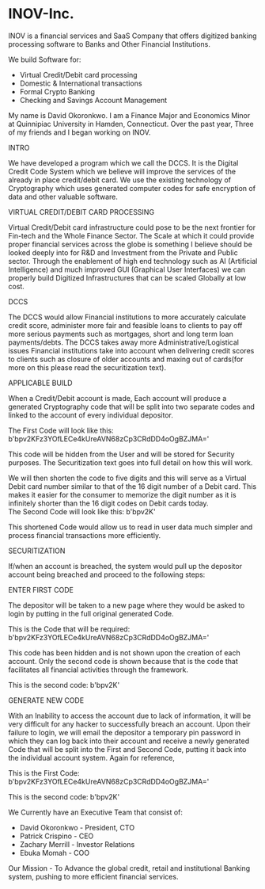# INOV-Inc.
INOV is a financial services and SaaS Company that offers digitized banking processing software to Banks and Other Financial Institutions.

We build Software for:
- Virtual Credit/Debit card processing
- Domestic & International transactions
- Formal Crypto Banking 
- Checking and Savings Account Management 

My name is David Okoronkwo. I am a Finance Major and Economics Minor at Quinnipiac University in Hamden, Connecticut. Over the past year, Three of my friends and I began working on INOV.

INTRO 

We have developed a program which we call the DCCS. It is the Digital Credit Code System which we believe will improve the services of the already in place credit/debit card. We use the existing technology of Cryptography which uses generated computer codes for safe encryption of data and other valuable software.

VIRTUAL CREDIT/DEBIT CARD PROCESSING

Virtual Credit/Debit card infrastructure could pose to be the next frontier for Fin-tech and the Whole Finance Sector. The Scale at which it could provide proper financial services across the globe is something I believe should be looked deeply into for R&D and Investment from the Private and Public sector. Through the enablement of high end technology such as AI (Artificial Intelligence) and much improved GUI (Graphical User Interfaces) we can properly build Digitized Infrastructures that can be scaled Globally at low cost.

DCCS

The DCCS would allow Financial institutions to more accurately calculate credit score, administer more fair and feasible loans to clients to pay off more serious payments such as mortgages, short and long term loan payments/debts. The DCCS takes away more Administrative/Logistical issues Financial institutions take into account when delivering credit scores to clients such as closure of older accounts and maxing out of cards(for more on this please read the securitization text).  

APPLICABLE BUILD 

When a Credit/Debit account is made, Each account will produce a generated Cryptography code that will be split into two separate codes and linked to the account of every individual depositor. 

The First Code will look like this:
b'bpv2KFz3YOfLECe4kUreAVN68zCp3CRdDD4oOgBZJMA='

This code will be hidden from the User and will be stored for Security purposes. The Securitization text goes into full detail on how this will work. 

We will then shorten the code to five digits and this will serve as a Virtual Debit card number similar to that of the 16 digit number of a Debit card. This makes it easier for the consumer to memorize the digit number as it is infinitely shorter than the 16 digit codes on Debit cards today.  
The Second Code will look like this:
b'bpv2K'

This shortened Code would allow us to read in user data much simpler and process financial transactions more efficiently. 

SECURITIZATION 

If/when an account is breached, the system would pull up the depositor account being breached and proceed to the following steps: 

ENTER FIRST CODE

The depositor will be taken to a new page where they would be asked to login by putting in the full original generated Code. 

This is the Code that will be required:
b'bpv2KFz3YOfLECe4kUreAVN68zCp3CRdDD4oOgBZJMA='

This code has been hidden and is not shown upon the creation of each account. Only the second code is shown because that is the code that facilitates all financial activities through the framework. 

This is the second code:
 b'bpv2K'

GENERATE NEW CODE

With an Inability to access the account due to lack of information, it will be very difficult for any hacker to successfully breach an account. Upon their failure to login, we will email the depositor a temporary pin password in which they can log back into their account and receive a newly generated Code that will be split into the First and Second Code, putting it back into the individual account system.
Again for reference,

This is the First Code:
b'bpv2KFz3YOfLECe4kUreAVN68zCp3CRdDD4oOgBZJMA='

This is the second code:
b'bpv2K' 


We Currently have an Executive Team that consist of: 
- David Okoronkwo - President, CTO 
- Patrick Crispino - CEO 
- Zachary Merrill - Investor Relations 
- Ebuka Momah - COO

Our Mission - To Advance the global credit, retail and institutional Banking system, pushing to more efficient financial services.





